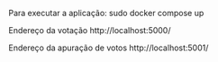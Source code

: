 Para executar a aplicação:
sudo docker compose up

Endereço da votação
http://localhost:5000/

Endereço da apuração de votos
http://localhost:5001/